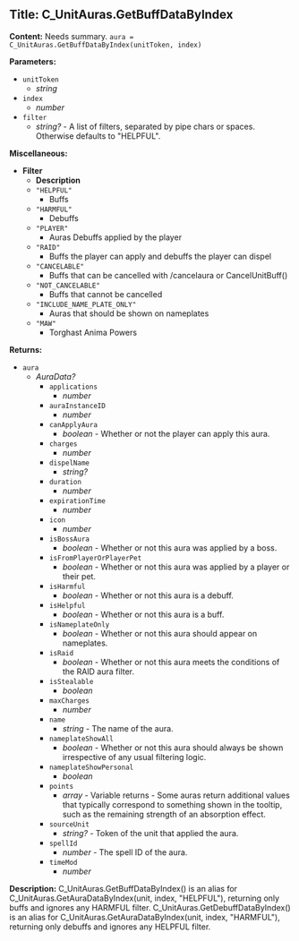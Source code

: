 ## Title: C_UnitAuras.GetBuffDataByIndex

**Content:**
Needs summary.
`aura = C_UnitAuras.GetBuffDataByIndex(unitToken, index)`

**Parameters:**
- `unitToken`
  - *string*
- `index`
  - *number*
- `filter`
  - *string?* - A list of filters, separated by pipe chars or spaces. Otherwise defaults to "HELPFUL".

**Miscellaneous:**
- **Filter**
  - **Description**
  - `"HELPFUL"`
    - Buffs
  - `"HARMFUL"`
    - Debuffs
  - `"PLAYER"`
    - Auras Debuffs applied by the player
  - `"RAID"`
    - Buffs the player can apply and debuffs the player can dispel
  - `"CANCELABLE"`
    - Buffs that can be cancelled with /cancelaura or CancelUnitBuff()
  - `"NOT_CANCELABLE"`
    - Buffs that cannot be cancelled
  - `"INCLUDE_NAME_PLATE_ONLY"`
    - Auras that should be shown on nameplates
  - `"MAW"`
    - Torghast Anima Powers

**Returns:**
- `aura`
  - *AuraData?*
    - `applications`
      - *number*
    - `auraInstanceID`
      - *number*
    - `canApplyAura`
      - *boolean* - Whether or not the player can apply this aura.
    - `charges`
      - *number*
    - `dispelName`
      - *string?*
    - `duration`
      - *number*
    - `expirationTime`
      - *number*
    - `icon`
      - *number*
    - `isBossAura`
      - *boolean* - Whether or not this aura was applied by a boss.
    - `isFromPlayerOrPlayerPet`
      - *boolean* - Whether or not this aura was applied by a player or their pet.
    - `isHarmful`
      - *boolean* - Whether or not this aura is a debuff.
    - `isHelpful`
      - *boolean* - Whether or not this aura is a buff.
    - `isNameplateOnly`
      - *boolean* - Whether or not this aura should appear on nameplates.
    - `isRaid`
      - *boolean* - Whether or not this aura meets the conditions of the RAID aura filter.
    - `isStealable`
      - *boolean*
    - `maxCharges`
      - *number*
    - `name`
      - *string* - The name of the aura.
    - `nameplateShowAll`
      - *boolean* - Whether or not this aura should always be shown irrespective of any usual filtering logic.
    - `nameplateShowPersonal`
      - *boolean*
    - `points`
      - *array* - Variable returns - Some auras return additional values that typically correspond to something shown in the tooltip, such as the remaining strength of an absorption effect.
    - `sourceUnit`
      - *string?* - Token of the unit that applied the aura.
    - `spellId`
      - *number* - The spell ID of the aura.
    - `timeMod`
      - *number*

**Description:**
C_UnitAuras.GetBuffDataByIndex() is an alias for C_UnitAuras.GetAuraDataByIndex(unit, index, "HELPFUL"), returning only buffs and ignores any HARMFUL filter.
C_UnitAuras.GetDebuffDataByIndex() is an alias for C_UnitAuras.GetAuraDataByIndex(unit, index, "HARMFUL"), returning only debuffs and ignores any HELPFUL filter.